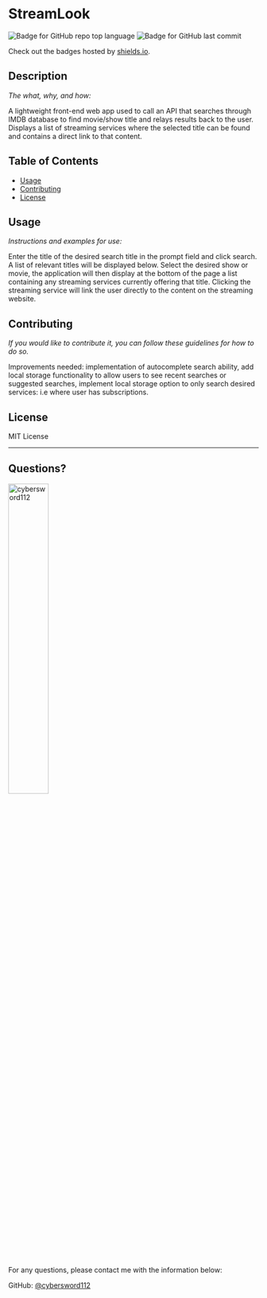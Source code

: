 # StreamLook

  ![Badge for GitHub repo top language](https://img.shields.io/github/languages/top/cybersword112/StreamLook?style=flat&logo=appveyor) ![Badge for GitHub last commit](https://img.shields.io/github/last-commit/cybersword112/StreamLook?style=flat&logo=appveyor)
  
  Check out the badges hosted by [shields.io](https://shields.io/).
  
  
  ## Description 
  
  *The what, why, and how:* 
  
  A lightweight front-end web app used to call an API that searches through IMDB database to find movie/show title and relays results back to the user. Displays a list of streaming services where the selected title can be found and contains a direct link to that content.

  ## Table of Contents
  * [Usage](#usage)
  * [Contributing](#contributing)
  * [License](#license)
  
  ## Usage 
  
  *Instructions and examples for use:*
  
  Enter the title of the desired search title in the prompt field and click search. A list of relevant titles will be displayed below. Select the desired show or movie, the application will then display at the bottom of the page a list containing any streaming services currently offering that title. Clicking the streaming service will link the user directly to the content on the streaming website.
  
  ## Contributing
  
  *If you would like to contribute it, you can follow these guidelines for how to do so.*
  
  Improvements needed: implementation of autocomplete search ability, add local storage functionality to allow users to see recent searches or suggested searches, implement local storage option to only search desired services: i.e where user has subscriptions.
  
  ## License
  
  MIT License
  
  ---
  
  ## Questions?

  <img src="https://avatars.githubusercontent.com/u/86507895?v=4" alt="cybersword112" width="40%" />
  
  For any questions, please contact me with the information below:
 
  GitHub: [@cybersword112](https://api.github.com/users/cybersword112)
  